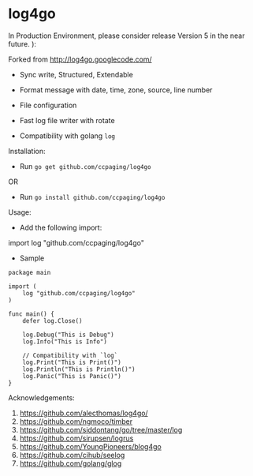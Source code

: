 # log4go

In Production Environment, please consider release Version 5 in the near future. ):

Forked from http://log4go.googlecode.com/

* Sync write, Structured, Extendable

* Format message with date, time, zone, source, line number

* File configuration

* Fast log file writer with rotate

* Compatibility with golang `log`

Installation:

- Run `go get github.com/ccpaging/log4go`

OR

- Run `go install github.com/ccpaging/log4go`

Usage:

- Add the following import:

import log "github.com/ccpaging/log4go"

- Sample

```
package main

import (
	log "github.com/ccpaging/log4go"
)

func main() {
    defer log.Close()

    log.Debug("This is Debug")
    log.Info("This is Info")

    // Compatibility with `log`
    log.Print("This is Print()")
    log.Println("This is Println()")
    log.Panic("This is Panic()")
}
```

Acknowledgements:

1. <https://github.com/alecthomas/log4go/>
2. <https://github.com/ngmoco/timber>
3. <https://github.com/siddontang/go/tree/master/log>
4. <https://github.com/sirupsen/logrus>
5. <https://github.com/YoungPioneers/blog4go>
6. <https://github.com/cihub/seelog>
7. <https://github.com/golang/glog>